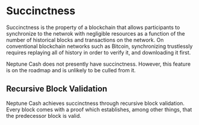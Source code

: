 # Succinctness

Succinctness is the property of a blockchain that allows participants to synchronize to the netwrok with negligible resources as a function of the number of historical blocks and transactions on the network. On conventional blockchain networks such as Bitcoin, synchronizing trustlessly requires replaying all of history in order to verify it, and downloading it first.

Neptune Cash does not presently have succinctness. However, this feature is on the roadmap and is unlikely to be culled from it.

## Recursive Block Validation

Neptune Cash achieves succinctness through recursive block validation. Every block comes with a proof which establishes, among other things, that the predecessor block is valid.